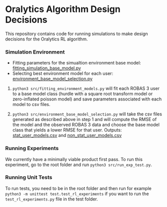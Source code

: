 # Oralytics Algorithm Design Decisions

This repository contains code for running simulations to make design decisions for the Oralytics RL algorithm. 

### Simulation Environment
* Fitting parameters for the simualtion environment base model: [fitting_simulation_base_model.py](https://github.com/StatisticalReinforcementLearningLab/oralytics_algorithm_design/blob/main/code/fitting_environment_models.py)
* Selecting best environment model for each user: [environment_base_model_selection.py](https://github.com/StatisticalReinforcementLearningLab/oralytics_algorithm_design/blob/main/code/environment_base_model_selection.py)

1. `python3 src/fitting_environment_models.py` will fit each ROBAS 3 user to a base model class (hurdle with a square root transform model or zero-inflated poisson model) and save parameters associated with each model to csv files. 

2. `python3 src/environment_base_model_selection.py` will take the csv files generated as described above in step 1 and will compute the RMSE of the model and the observed ROBAS 3 data and choose the base model class that yields a lower RMSE for that user. Outputs: [stat_user_models.csv](https://github.com/StatisticalReinforcementLearningLab/oralytics_algorithm_design/blob/main/sim_env_data/stat_user_models.csv) and [non_stat_user_models.csv](https://github.com/StatisticalReinforcementLearningLab/oralytics_algorithm_design/blob/main/sim_env_data/non_stat_user_models.csv)

### Running Experiments
We currently have a minimally viable product first pass. To run this experiment, go to the root folder and run `python3 src/run_exp_test.py`.

### Running Unit Tests
To run tests, you need to be in the root folder and then run for example `python3 -m unittest test.test_rl_experiments` if you want to run the `test_rl_experiments.py` file in the test folder.
